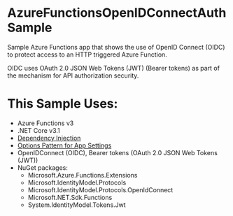 # AzureFunctionsOpenIDConnectAuthSample
Sample Azure Functions app that shows the use of OpenID Connect (OIDC) to protect access to an HTTP triggered Azure Function. 

OIDC uses OAuth 2.0 JSON Web Tokens (JWT) (Bearer tokens) as part of the mechanism for API authorization security.

# This Sample Uses:
- Azure Functions v3
- .NET Core v3.1
- [Dependency Injection](https://docs.microsoft.com/en-us/azure/azure-functions/functions-dotnet-dependency-injection)
- [Options Pattern for App Settings](https://docs.microsoft.com/en-us/azure/azure-functions/functions-dotnet-dependency-injection#working-with-options-and-settings)
- OpenIDConnect (OIDC), Bearer tokens (OAuth 2.0 JSON Web Tokens (JWT))
- NuGet packages:
  - Microsoft.Azure.Functions.Extensions
  - Microsoft.IdentityModel.Protocols
  - Microsoft.IdentityModel.Protocols.OpenIdConnect
  - Microsoft.NET.Sdk.Functions
  - System.IdentityModel.Tokens.Jwt
